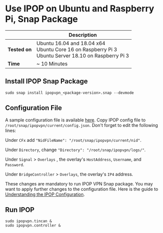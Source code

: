 # Use IPOP on Ubuntu and Raspberry Pi, Snap Package

|  | Description |
|---|---|
| **Tested on** | Ubuntu 16.04 and 18.04 x64<br />Ubuntu Core 16 on Raspberry Pi 3<br />Ubuntu Server 18.10 on Raspberry Pi 3 |
| **Time** | ~ 10 Minutes |

## Install IPOP Snap Package

```
sudo snap install ipopvpn_<package-version>.snap --devmode
```

## Configuration File

A sample configuration file is available [here](https://raw.githubusercontent.com/ipop-project/Controllers/master/controller/sample-multi-overlay-config.json). Copy IPOP config file to `/root/snap/ipopvpn/current/config.json`. Don't forget to edit the following lines:

Under `CFx` add `"NidFileName": "/root/snap/ipopvpn/current/nid"`.

Under `Directory`, change `"Directory": "/root/snap/ipopvpn/logs/"`.

Under `Signal` > `Overlays` , the overlay's `HostAddress`, `Username`, and `Password`.

Under `BridgeController` > `Overlays`, the overlay's `IP4` address.

These changes are mandatory to run IPOP VPN Snap package. You may want to apply further changes to the configuration file. Here is the guide to [Understanding the IPOP Configuration](Understanding-the-IPOP-Configuration).

## Run IPOP

```
sudo ipopvpn.tincan &
sudo ipopvpn.controller &
```